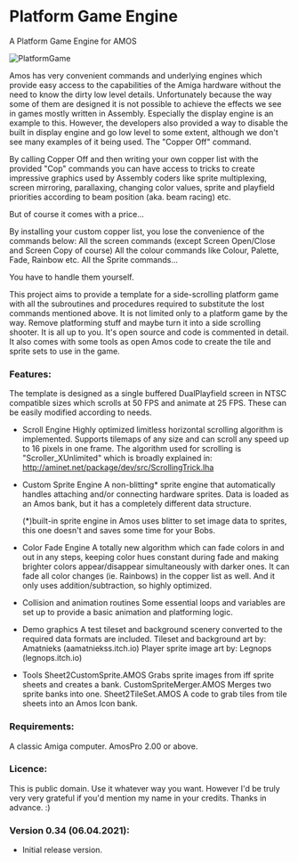 # Platform Game Engine
A Platform Game Engine for AMOS

![PlatformGame](https://s4.gifyu.com/images/PlatformEngine_Small.gif)

Amos has very convenient commands and underlying engines which provide easy
access to the capabilities of the Amiga hardware without the need to know the
dirty low level details. Unfortunately because the way some of them are designed
it is not possible to achieve the effects we see in games mostly written in
Assembly. Especially the display engine is an example to this. However, the
developers also provided a way to disable the built in display engine and go low
level to some extent, although we don't see many examples of it being used.
The "Copper Off" command.

By calling Copper Off and then writing your own copper list with the provided
"Cop" commands you can have access to tricks to create impressive graphics used
by Assembly coders like sprite multiplexing, screen mirroring, parallaxing,
changing color values, sprite and playfield priorities according to beam
position (aka. beam racing) etc.

But of course it comes with a price...

By installing your custom copper list, you lose the convenience of the commands
below:
All the screen commands (except Screen Open/Close and Screen Copy of course)
All the colour commands like Colour, Palette, Fade, Rainbow etc.
All the Sprite commands...

You have to handle them yourself.

This project aims to provide a template for a side-scrolling platform game
with all the subroutines and procedures required to substitute the lost
commands mentioned above. It is not limited only to a platform game by the way.
Remove platforming stuff and maybe turn it into a side scrolling shooter. It is
all up to you.
It's open source and code is commented in detail. It also comes with some tools
as open Amos code to create the tile and sprite sets to use in the game.

### Features:
  The template is designed as a single buffered DualPlayfield screen in NTSC
  compatible sizes which scrolls at 50 FPS and animate at 25 FPS. These can
  be easily modified according to needs.

- Scroll Engine
  Highly optimized limitless horizontal scrolling algorithm is implemented.
  Supports tilemaps of any size and can scroll any speed up to 16 pixels in one
  frame. The algorithm used for scrolling is "Scroller_XUnlimited" which is
  broadly explained in: http://aminet.net/package/dev/src/ScrollingTrick.lha

- Custom Sprite Engine
  A non-blitting* sprite engine that automatically handles attaching and/or
  connecting hardware sprites. Data is loaded as an Amos bank, but it has a
  completely different data structure.

  (*)built-in sprite engine in Amos uses blitter to set image data to sprites,
  this one doesn't and saves some time for your Bobs.

- Color Fade Engine
  A totally new algorithm which can fade colors in and out in any steps, keeping
  color hues constant during fade and making brighter colors appear/disappear
  simultaneously with darker ones. It can fade all color changes (ie. Rainbows)
  in the copper list as well.
  And it only uses addition/subtraction, so highly optimized.

- Collision and animation routines
  Some essential loops and variables are set up to provide a basic animation
  and platforming logic.

- Demo graphics
  A test tileset and background scenery converted to the required data formats
  are included.
  Tileset and background art by: Amatnieks (aamatniekss.itch.io)
  Player sprite image art by: Legnops (legnops.itch.io)

- Tools
    Sheet2CustomSprite.AMOS
      Grabs sprite images from iff sprite sheets and creates a bank.
   CustomSpriteMerger.AMOS
      Merges two sprite banks into one.
    Sheet2TileSet.AMOS
      A code to grab tiles from tile sheets into an Amos Icon bank.

### Requirements:
   A classic Amiga computer.
   AmosPro 2.00 or above.

### Licence:
  This is public domain. Use it whatever way you want. However I'd be truly very
  very grateful if you'd mention my name in your credits. Thanks in advance. :)

### Version 0.34 (06.04.2021):
- Initial release version.
